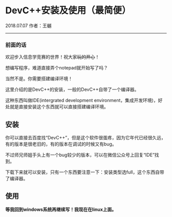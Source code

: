 # DevC++安装及使用（最简便）

2018.07.07 作者：王樾

---

### 前面的话

欢迎步入信息学竞赛的世界！祝大家~~玩的开心~~！

想编写程序，难道直接弄个notepad就开始写了吗？

当然不是。你需要搭建编译环境！

这里介绍的是DevC++的安装，一般的DevC++自带了一个编译器。

这种东西叫做IDE(intergrated development environment，集成开发环境)，好处就是直接安装这个东西就可以直接搭建编译环境。

## 安装

你可以直接去百度找“DevC++”，但是这个软件很蛋疼，因为它年代已经很久远，有的版本是很老旧的，有的版本在调试的时候又有bug。

不过师兄师姐手头上有一个bug较少的版本，可以在微信公众号上回复“IDE”找到。

下载下来就可以安装，只有一个东西要注意一下：安装类型选full，这个东西自带了编译器。

## 使用

**等我回到windows系统再继续写！我现在在linux上面。**


